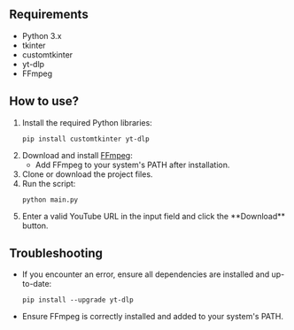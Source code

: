 <h2>Requirements</h2> <ul> <li>Python 3.x</li> <li>tkinter</li> <li>customtkinter</li> <li>yt-dlp</li> <li>FFmpeg</li> </ul> <h2>How to use?</h2> <ol> <li>Install the required Python libraries: <pre><code>pip install customtkinter yt-dlp</code></pre> </li> <li>Download and install <a href="https://ffmpeg.org/download.html">FFmpeg</a>: <ul> <li>Add FFmpeg to your system's PATH after installation.</li> </ul> </li> <li>Clone or download the project files.</li> <li>Run the script: <pre><code>python main.py</code></pre> </li> <li>Enter a valid YouTube URL in the input field and click the **Download** button.</li> </ol> <h2>Troubleshooting</h2> <ul> <li>If you encounter an error, ensure all dependencies are installed and up-to-date: <pre><code>pip install --upgrade yt-dlp</code></pre> </li> <li>Ensure FFmpeg is correctly installed and added to your system's PATH.</li> </ul>
